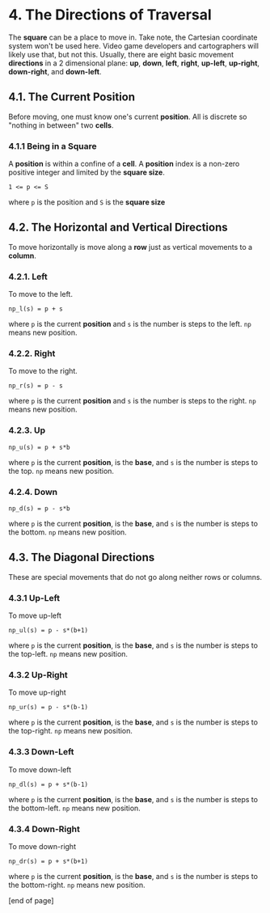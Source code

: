 # 4. The Directions of Traversal

The **square** can be a place to move in. Take note, the Cartesian coordinate system won't be used here. Video game developers and cartographers will likely use that, but not this. Usually, there are eight basic movement **directions** in a 2 dimensional plane: **up**, **down**, **left**, **right**, **up-left**, **up-right**, **down-right**, and **down-left**.

## 4.1. The Current Position
Before moving, one must know one's current **position**. All is discrete so "nothing in between" two **cells**.

### 4.1.1 Being in a Square
A **position** is within a confine of a **cell**. A **position** index is a non-zero positive integer and limited by the **square size**.

`1 <= p <= S`

where `p` is the position and `S` is the **square size**

## 4.2. The Horizontal and Vertical Directions
To move horizontally is move along a **row** just as vertical movements to a **column**.

### 4.2.1. Left
To move to the left.

`np_l(s) = p + s`

where `p` is the current **position** and `s` is the number is steps to the left. `np` means new position.

### 4.2.2. Right
To move to the right.

`np_r(s) = p - s`

where `p` is the current **position** and `s` is the number is steps to the right. `np` means new position.

### 4.2.3. Up

`np_u(s) = p + s*b`

where `p` is the current **position**, is the **base**, and `s` is the number is steps to the top. `np` means new position.

### 4.2.4. Down

`np_d(s) = p - s*b`

where `p` is the current **position**, is the **base**, and `s` is the number is steps to the bottom. `np` means new position.

## 4.3. The Diagonal Directions
These are special movements that do not go along neither rows or columns. 

### 4.3.1 Up-Left
To move up-left

`np_ul(s) = p - s*(b+1)`

where `p` is the current **position**, is the **base**, and `s` is the number is steps to the top-left. `np` means new position.

### 4.3.2 Up-Right
To move up-right

`np_ur(s) = p - s*(b-1)`

where `p` is the current **position**, is the **base**, and `s` is the number is steps to the top-right. `np` means new position.

### 4.3.3 Down-Left
To move down-left

`np_dl(s) = p + s*(b-1)`

where `p` is the current **position**, is the **base**, and `s` is the number is steps to the bottom-left. `np` means new position.

### 4.3.4 Down-Right
To move down-right

`np_dr(s) = p + s*(b+1)`

where `p` is the current **position**, is the **base**, and `s` is the number is steps to the bottom-right. `np` means new position.

[end of page]